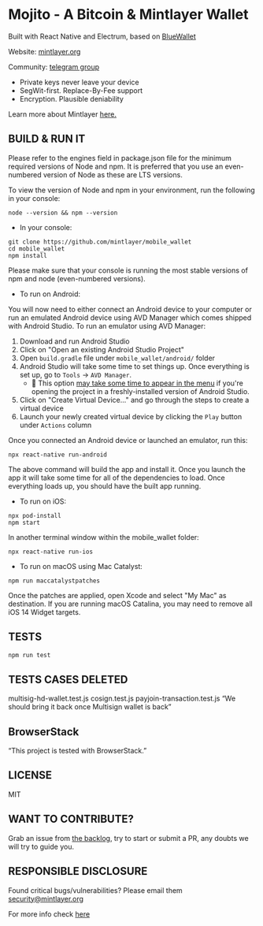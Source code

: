 # Mojito - A Bitcoin & Mintlayer Wallet

Built with React Native and Electrum, based on [BlueWallet](https://github.com/BlueWallet/BlueWallet)

Website: [mintlayer.org](https://www.mintlayer.org/)

Community: [telegram group](https://t.me/mintlayer)

- Private keys never leave your device
- SegWit-first. Replace-By-Fee support
- Encryption. Plausible deniability

Learn more about Mintlayer [here.](https://www.mintlayer.org/technology/)

## BUILD & RUN IT

Please refer to the engines field in package.json file for the minimum required versions of Node and npm. It is preferred that you use an even-numbered version of Node as these are LTS versions.

To view the version of Node and npm in your environment, run the following in your console:

```
node --version && npm --version
```

- In your console:

```
git clone https://github.com/mintlayer/mobile_wallet
cd mobile_wallet
npm install
```

Please make sure that your console is running the most stable versions of npm and node (even-numbered versions).

- To run on Android:

You will now need to either connect an Android device to your computer or run an emulated Android device using AVD Manager which comes shipped with Android Studio. To run an emulator using AVD Manager:

1. Download and run Android Studio
2. Click on "Open an existing Android Studio Project"
3. Open `build.gradle` file under `mobile_wallet/android/` folder
4. Android Studio will take some time to set things up. Once everything is set up, go to `Tools` -> `AVD Manager`.
   - 📝 This option [may take some time to appear in the menu](https://stackoverflow.com/questions/47173708/why-avd-manager-options-are-not-showing-in-android-studio) if you're opening the project in a freshly-installed version of Android Studio.
5. Click on "Create Virtual Device..." and go through the steps to create a virtual device
6. Launch your newly created virtual device by clicking the `Play` button under `Actions` column

Once you connected an Android device or launched an emulator, run this:

```
npx react-native run-android
```

The above command will build the app and install it. Once you launch the app it will take some time for all of the dependencies to load. Once everything loads up, you should have the built app running.

- To run on iOS:

```
npx pod-install
npm start
```

In another terminal window within the mobile_wallet folder:

```
npx react-native run-ios
```

- To run on macOS using Mac Catalyst:

```
npm run maccatalystpatches
```

Once the patches are applied, open Xcode and select "My Mac" as destination. If you are running macOS Catalina, you may need to remove all iOS 14 Widget targets.

## TESTS

```bash
npm run test
```

## TESTS CASES DELETED

multisig-hd-wallet.test.js
cosign.test.js
payjoin-transaction.test.js
“We should bring it back once Multisign wallet is back”

## BrowserStack

“This project is tested with BrowserStack.”

## LICENSE

MIT

## WANT TO CONTRIBUTE?

Grab an issue from [the backlog](https://github.com/mintlayer/mobile_wallet/issues), try to start or submit a PR, any doubts we will try to guide you.

## RESPONSIBLE DISCLOSURE

Found critical bugs/vulnerabilities? Please email them security@mintlayer.org

For more info check [here](https://github.com/mintlayer/mobile_wallet/security/policy)
